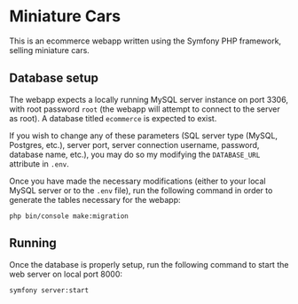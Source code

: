 # Miniature Cars

This is an ecommerce webapp written using the Symfony PHP framework, selling miniature cars.

## Database setup

The webapp expects a locally running MySQL server instance on port 3306, with root password `root` (the webapp will attempt to connect to the server as root). A database titled `ecommerce` is expected to exist.

If you wish to change any of these parameters (SQL server type (MySQL, Postgres, etc.), server port, server connection username, password, database name, etc.), you may do so my modifying the `DATABASE_URL` attribute in `.env`.

Once you have made the necessary modifications (either to your local MySQL server or to the `.env` file), run the following command in order to generate the tables necessary for the webapp:
```
php bin/console make:migration
```

## Running

Once the database is properly setup, run the following command to start the web server on local port 8000:
```
symfony server:start
```
